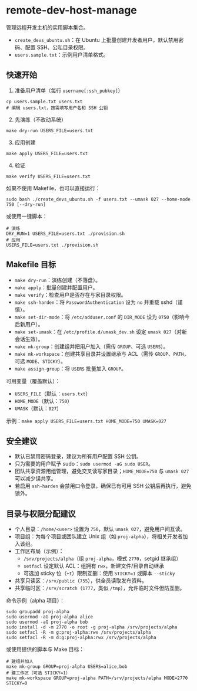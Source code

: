 # remote-dev-host-manage

管理远程开发主机的实用脚本集合。

- `create_devs_ubuntu.sh`：在 Ubuntu 上批量创建开发者用户，默认禁用密码、配置 SSH、公私目录权限。
- `users.sample.txt`：示例用户清单格式。

## 快速开始

1) 准备用户清单（每行 `username[:ssh_pubkey]`）

```
cp users.sample.txt users.txt
# 编辑 users.txt，按需填写用户名和 SSH 公钥
```

2) 先演练（不改动系统）

```
make dry-run USERS_FILE=users.txt
```

3) 应用创建

```
make apply USERS_FILE=users.txt
```

4) 验证

```
make verify USERS_FILE=users.txt
```

如果不使用 Makefile，也可以直接运行：

```
sudo bash ./create_devs_ubuntu.sh -f users.txt --umask 027 --home-mode 750 [--dry-run]
```

或使用一键脚本：

```
# 演练
DRY_RUN=1 USERS_FILE=users.txt ./provision.sh
# 应用
USERS_FILE=users.txt ./provision.sh
```

## Makefile 目标

- `make dry-run`：演练创建（不落盘）。
- `make apply`：批量创建并配置用户。
- `make verify`：检查用户是否存在与家目录权限。
- `make ssh-harden`：将 `PasswordAuthentication` 设为 `no` 并重载 sshd（谨慎）。
- `make set-dir-mode`：将 `/etc/adduser.conf` 的 `DIR_MODE` 设为 `0750`（影响今后新用户）。
- `make set-umask`：在 `/etc/profile.d/umask_dev.sh` 设定 `umask 027`（对新会话生效）。
- `make mk-group`：创建组并把用户加入（需传 `GROUP`、可选 `USERS`）。
- `make mk-workspace`：创建共享目录并设置继承与 ACL（需传 `GROUP`、`PATH`，可选 `MODE`、`STICKY`）。
- `make assign-group`：将 `USERS` 批量加入 `GROUP`。

可用变量（覆盖默认）：

- `USERS_FILE`（默认：`users.txt`）
- `HOME_MODE`（默认：`750`）
- `UMASK`（默认：`027`）

示例：`make apply USERS_FILE=users.txt HOME_MODE=750 UMASK=027`

## 安全建议

- 默认已禁用密码登录，建议为所有用户配置 SSH 公钥。
- 只为需要的用户赋予 sudo：`sudo usermod -aG sudo USER`。
- 团队共享资源用组管理，避免交叉读写家目录；`HOME_MODE=750` 与 `umask 027` 可以减少误共享。
- 若启用 `ssh-harden` 会禁用口令登录，确保已有可用 SSH 公钥后再执行，避免锁外。

## 目录与权限分配建议

- 个人目录：`/home/<user>` 设置为 `750`，默认 `umask 027`，避免用户间互读。
- 项目组：为每个项目或团队建立 Unix 组（如 `proj-alpha`），将相关开发者加入该组。
- 工作区布局（示例）：
  - `/srv/projects/alpha`（组 `proj-alpha`，模式 `2770`，setgid 继承组）
  - `setfacl` 设定默认 ACL：组拥有 `rwx`，新建文件/目录自动继承
  - 可选加 sticky 位（`+t`）限制互删：使用 `STICKY=1` 或脚本 `--sticky`
- 共享只读区：`/srv/public`（`755`），供全员读取发布资料。
- 共享临时区：`/srv/scratch`（`1777`，类似 `/tmp`），允许临时文件但防互删。

命令示例（alpha 项目）：

```
sudo groupadd proj-alpha
sudo usermod -aG proj-alpha alice
sudo usermod -aG proj-alpha bob
sudo install -d -m 2770 -o root -g proj-alpha /srv/projects/alpha
sudo setfacl -R -m g:proj-alpha:rwx /srv/projects/alpha
sudo setfacl -R -m d:g:proj-alpha:rwx /srv/projects/alpha
```

或使用提供的脚本与 Make 目标：

```
# 建组并加人
make mk-group GROUP=proj-alpha USERS=alice,bob
# 建工作区（可选 STICKY=1）
make mk-workspace GROUP=proj-alpha PATH=/srv/projects/alpha MODE=2770 STICKY=0
```
